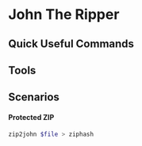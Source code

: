 # John The Ripper

## Quick Useful Commands


## Tools


## Scenarios


#### Protected ZIP

```bash
zip2john $file > ziphash